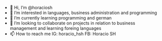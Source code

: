 - 👋 Hi, I’m @horaciosh
- 👀 I’m interested in languages, business administration and programming
- 🌱 I’m currently learning programming and german
- 💞️ I’m looking to collaborate on projects in relation to business management and learning foreing languages
- 📫 How to reach me IG: horacio_hsh FB: Horacio SH

<!---
horaciosh/horaciosh is a ✨ special ✨ repository because its `README.md` (this file) appears on your GitHub profile.
You can click the Preview link to take a look at your changes.
--->
